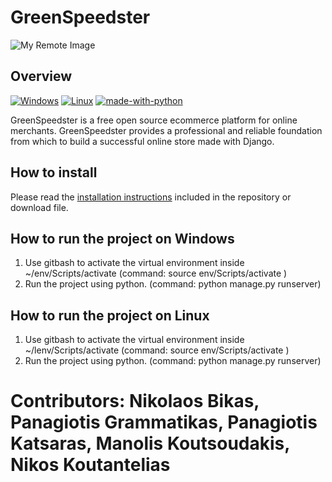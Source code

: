 # GreenSpeedster 
![My Remote Image](https://github.com/ThrillSeeker01/Django_Group_Project/blob/master/greenspeedster/greenspeedster.png)
## Overview
[![Windows](https://svgshare.com/i/ZhY.svg)](https://svgshare.com/i/ZhY.svg)
[![Linux](https://svgshare.com/i/Zhy.svg)](https://svgshare.com/i/Zhy.svg)
[![made-with-python](https://img.shields.io/badge/Made%20with-Python-1f425f.svg)](https://www.python.org/)

GreenSpeedster is a free open source ecommerce platform for online merchants. GreenSpeedster provides a professional and reliable foundation from which to build a successful online store made with Django.

## How to install

Please read the [installation instructions](INSTALL.md) included in the repository or download file.

## How to run the project on Windows

1. Use gitbash to activate the virtual environment inside ~/env/Scripts/activate (command: source env/Scripts/activate )
2. Run the project using python. (command: python manage.py runserver)

## How to run the project on Linux

1. Use gitbash to activate the virtual environment inside ~/lenv/Scripts/activate (command: source env/Scripts/activate )
2. Run the project using python. (command: python manage.py runserver)

# Contributors: Nikolaos Bikas, Panagiotis Grammatikas, Panagiotis Katsaras, Manolis Koutsoudakis, Nikos Koutantelias
